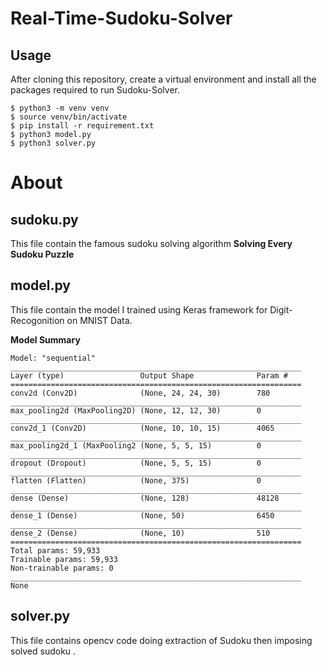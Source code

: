 # Real-Time-Sudoku-Solver


## Usage

After cloning this repository, create a virtual environment and install all the packages required to run Sudoku-Solver.

```console
$ python3 -m venv venv
$ source venv/bin/activate
$ pip install -r requirement.txt
$ python3 model.py
$ python3 solver.py
```

# About

## sudoku.py

This file contain the famous sudoku solving algorithm <strong>Solving Every Sudoku Puzzle</strong><br>

## model.py

This file contain the model I trained using Keras framework for Digit-Recogonition on MNIST Data.

<strong>Model Summary</strong>
```
Model: "sequential"
_________________________________________________________________
Layer (type)                 Output Shape              Param #   
=================================================================
conv2d (Conv2D)              (None, 24, 24, 30)        780       
_________________________________________________________________
max_pooling2d (MaxPooling2D) (None, 12, 12, 30)        0         
_________________________________________________________________
conv2d_1 (Conv2D)            (None, 10, 10, 15)        4065      
_________________________________________________________________
max_pooling2d_1 (MaxPooling2 (None, 5, 5, 15)          0         
_________________________________________________________________
dropout (Dropout)            (None, 5, 5, 15)          0         
_________________________________________________________________
flatten (Flatten)            (None, 375)               0         
_________________________________________________________________
dense (Dense)                (None, 128)               48128     
_________________________________________________________________
dense_1 (Dense)              (None, 50)                6450      
_________________________________________________________________
dense_2 (Dense)              (None, 10)                510       
=================================================================
Total params: 59,933
Trainable params: 59,933
Non-trainable params: 0
_________________________________________________________________
None
```

## solver.py

This file contains opencv code doing extraction of Sudoku then imposing solved sudoku . 
